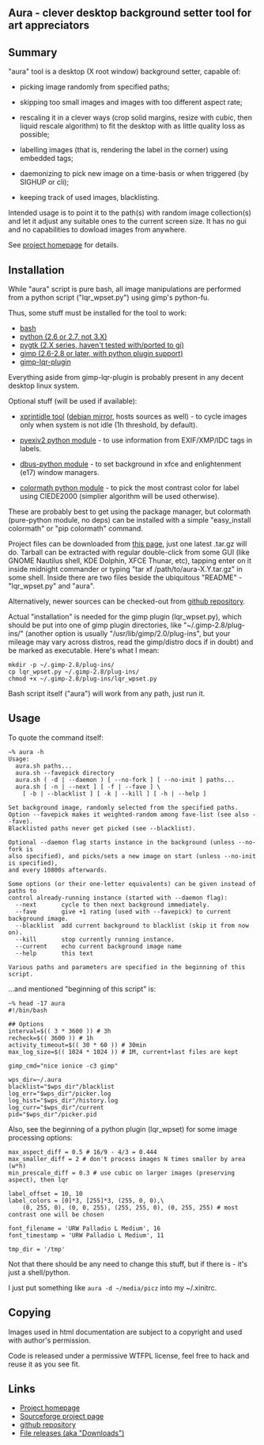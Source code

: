 Aura - clever desktop background setter tool for art appreciators
--------------------


Summary
--------------------

"aura" tool is a desktop (X root window) background setter, capable of:

* picking image randomly from specified paths;

* skipping too small images and images with too different aspect rate;

* rescaling it in a clever ways (crop solid margins, resize with cubic, then
	liquid rescale algorithm) to fit the desktop with as little quality loss
	as possible;

* labelling images (that is, rendering the label in the corner) using
	embedded tags;

* daemonizing to pick new image on a time-basis or when triggered (by SIGHUP
	or cli);

* keeping track of used images, blacklisting.

Intended usage is to point it to the path(s) with random image collection(s)
and let it adjust any suitable ones to the current screen size. It has no gui
and no capabilities to dowload images from anywhere.

See [project homepage](http://desktop-aura.sf.net/) for details.


Installation
--------------------

While "aura" script is pure bash, all image manipulations are performed from a
python script ("lqr_wpset.py") using gimp's python-fu.

Thus, some stuff must be installed for the tool to work:

* [bash](http://gnu.org/software/bash/)
* [python (2.6 or 2.7, not 3.X)](http://python.org/)
* [pygtk (2.X series, haven't tested with/ported to gi)](http://www.pygtk.org/)
* [gimp (2.6-2.8 or later, with python plugin support)](http://gimp.org/)
* [gimp-lqr-plugin](http://liquidrescale.wikidot.com/)

Everything aside from gimp-lqr-plugin is probably present in any decent
desktop linux system.

Optional stuff (will be used if available):

* [xprintidle tool](http://www.dtek.chalmers.se/~henoch/text/xprintidle.html)
	([debian mirror](http://packages.debian.org/sid/xprintidle), hosts sources
	as well) - to cycle images only when system is not idle (1h threshold, by
	default).

* [pyexiv2 python module](http://tilloy.net/dev/pyexiv2/) - to use information
	from EXIF/XMP/IDC tags in labels.

* [dbus-python
	module](http://www.freedesktop.org/wiki/Software/DBusBindings#dbus-python) -
	to set background in xfce and enlightenment (e17) window managers.

* [colormath python module](http://code.google.com/p/python-colormath/) - to
	pick the most contrast color for label using CIEDE2000 (simplier algorithm
	will be used otherwise).

These are probably best to get using the package manager, but colormath
(pure-python module, no deps) can be installed with a simple "easy_install
colormath" or "pip colormath" command.

Project files can be downloaded from [this
page](http://sf.net/projects/desktop-aura/files/), just one latest .tar.gz will
do.
Tarball can be extracted with regular double-click from some GUI (like GNOME
Nautilus shell, KDE Dolphin, XFCE Thunar, etc), tapping enter on it inside
midnight commander or typing "tar xf /path/to/aura-X.Y.tar.gz" in some shell.
Inside there are two files beside the ubiquitous "README" - "lqr_wpset.py" and
"aura".

Alternatively, newer sources can be checked-out from [github
repository](https://github.com/mk-fg/aura/).

Actual "installation" is needed for the gimp plugin (lqr_wpset.py), which should
be put into one of gimp plugin directories, like "~/.gimp-2.8/plug-ins/" (another
option is usually "/usr/lib/gimp/2.0/plug-ins", but your mileage may vary across
distros, read the gimp/distro docs if in doubt) and be marked as executable.
Here's what I mean:

    mkdir -p ~/.gimp-2.8/plug-ins/
    cp lqr_wpset.py ~/.gimp-2.8/plug-ins/
    chmod +x ~/.gimp-2.8/plug-ins/lqr_wpset.py

Bash script itself ("aura") will work from any path, just run it.


Usage
--------------------

To quote the command itself:

	~% aura -h
	Usage:
	  aura.sh paths...
	  aura.sh --favepick directory
	  aura.sh ( -d | --daemon ) [ --no-fork ] [ --no-init ] paths...
	  aura.sh [ -n | --next ] [ -f | --fave ] \
	    [ -b | --blacklist ] [ -k | --kill ] [ -h | --help ]

	Set background image, randomly selected from the specified paths.
	Option --favepick makes it weighted-random among fave-list (see also --fave).
	Blacklisted paths never get picked (see --blacklist).

	Optional --daemon flag starts instance in the background (unless --no-fork is
	also specified), and picks/sets a new image on start (unless --no-init is specified),
	and every 10800s afterwards.

	Some options (or their one-letter equivalents) can be given instead of paths to
	control already-running instance (started with --daemon flag):
	  --next       cycle to then next background immediately.
	  --fave       give +1 rating (used with --favepick) to current background image.
	  --blacklist  add current background to blacklist (skip it from now on).
	  --kill       stop currently running instance.
	  --current    echo current background image name
	  --help       this text

	Various paths and parameters are specified in the beginning of this script.

...and mentioned "beginning of this script" is:

	~% head -17 aura
	#!/bin/bash

	## Options
	interval=$(( 3 * 3600 )) # 3h
	recheck=$(( 3600 )) # 1h
	activity_timeout=$(( 30 * 60 )) # 30min
	max_log_size=$(( 1024 * 1024 )) # 1M, current+last files are kept

	gimp_cmd="nice ionice -c3 gimp"

	wps_dir=~/.aura
	blacklist="$wps_dir"/blacklist
	log_err="$wps_dir"/picker.log
	log_hist="$wps_dir"/history.log
	log_curr="$wps_dir"/current
	pid="$wps_dir"/picker.pid

Also, see the beginning of a python plugin (lqr_wpset) for some image
processing options:

	max_aspect_diff = 0.5 # 16/9 - 4/3 = 0.444
	max_smaller_diff = 2 # don't process images N times smaller by area (w*h)
	min_prescale_diff = 0.3 # use cubic on larger images (preserving aspect), then lqr

	label_offset = 10, 10
	label_colors = [0]*3, [255]*3, (255, 0, 0),\
		(0, 255, 0), (0, 0, 255), (255, 255, 0), (0, 255, 255) # most contrast one will be chosen

	font_filename = 'URW Palladio L Medium', 16
	font_timestamp = 'URW Palladio L Medium', 11

	tmp_dir = '/tmp'

Not that there should be any need to change this stuff, but if there is - it's
just a shell/python.

I just put something like `aura -d ~/media/picz` into my ~/.xinitrc.


Copying
--------------------

Images used in html documentation are subject to a copyright and used with
author's permission.

Code is released under a permissive WTFPL license, feel free to hack and reuse
it as you see fit.


Links
--------------------

* [Project homepage](http://desktop-aura.sf.net/)
* [Sourceforge project page](http://sf.net/projects/desktop-aura/)
* [github repository](https://github.com/mk-fg/aura/)
* [File releases (aka "Downloads")](http://sf.net/projects/desktop-aura/files/)
